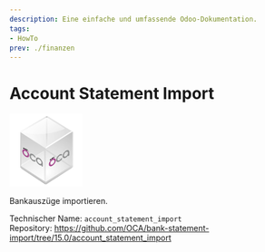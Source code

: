 ```yaml
---
description: Eine einfache und umfassende Odoo-Dokumentation.
tags:
- HowTo
prev: ./finanzen
---
```

# Account Statement Import
![icon_oca_app](assets/icon_oca_app.png)

Bankauszüge importieren.

Technischer Name: `account_statement_import`\
Repository: <https://github.com/OCA/bank-statement-import/tree/15.0/account_statement_import>

